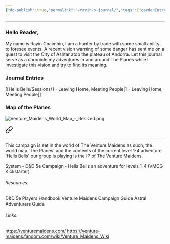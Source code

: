 ```yaml
---
{"dg-publish":true,"permalink":"/rayin-s-journal/","tags":["gardenEntry"]}
---
```


---

### Hello Reader, 
My name is Rayin Cnaimhin, I am a hunter by trade with some small ability to foresee events. A recent vision warning of some danger has sent me on a quest to visit the City of Ashtar atop the plateau of Andorra.  Let this journal serve as a chronicle my adventures in and around The Planes while I investigate this vision and try to find its meaning.

### Journal Entries
[[Hells Bells/Sessions/1 - Leaving Home, Meeting People\|1 - Leaving Home, Meeting People]]


### Map of the Planes
![Venture_Maidens_World_Map_-_Resized.png](/img/user/Hells%20Bells/Map/Venture_Maidens_World_Map_-_Resized.png)


<div class="transclusion internal-embed is-loaded"><a class="markdown-embed-link" href="/acknowledgments-resources-and-disclaimers/" aria-label="Open link"><svg xmlns="http://www.w3.org/2000/svg" width="24" height="24" viewBox="0 0 24 24" fill="none" stroke="currentColor" stroke-width="2" stroke-linecap="round" stroke-linejoin="round" class="svg-icon lucide-link"><path d="M10 13a5 5 0 0 0 7.54.54l3-3a5 5 0 0 0-7.07-7.07l-1.72 1.71"></path><path d="M14 11a5 5 0 0 0-7.54-.54l-3 3a5 5 0 0 0 7.07 7.07l1.71-1.71"></path></svg></a><div class="markdown-embed">




---
This campaign is set in the world of The Venture Maidens as such, the world map 'The Planes' and the contents of the current level 1-4 adventure 'Hells Bells' our group is playing is the IP of The Venture Maidens.

System - D&D 5e
Campaign - Hells Bells an adventure for levels 1-4  (VMCG Kickstarter)
###### Resources:
D&D 5e Players Handbook
Venture Maidens Campaign Guide
Astral Adventurers Guide
###### Links:
https://venturemaidens.com/
https://venture-maidens.fandom.com/wiki/Venture_Maidens_Wiki

</div></div>
